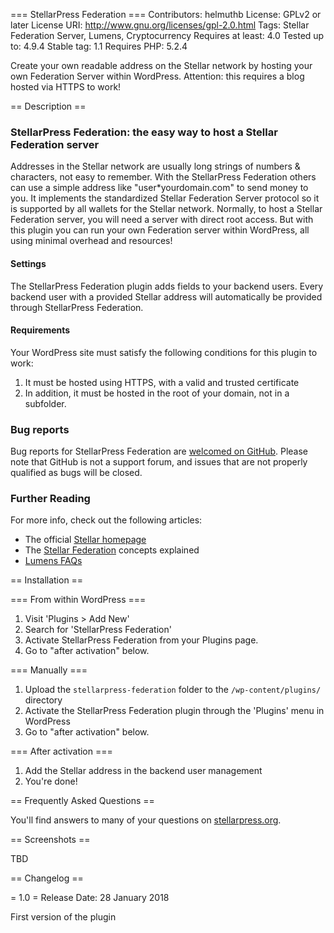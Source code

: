 === StellarPress Federation ===
Contributors: helmuthb
License: GPLv2 or later
License URI: http://www.gnu.org/licenses/gpl-2.0.html
Tags: Stellar Federation Server, Lumens, Cryptocurrency
Requires at least: 4.0
Tested up to: 4.9.4
Stable tag: 1.1
Requires PHP: 5.2.4

Create your own readable address on the Stellar network by hosting your own Federation Server within WordPress. Attention: this requires a blog hosted via HTTPS to work!

== Description ==

### StellarPress Federation: the easy way to host a Stellar Federation server

Addresses in the Stellar network are usually long strings of numbers & characters, not easy to remember.
With the StellarPress Federation others can use a simple address like "user*yourdomain.com" to send money to you. It implements the standardized Stellar Federation Server protocol so it is supported by all wallets for the Stellar network.
Normally, to host a Stellar Federation server, you will need a server with direct root access. But with this plugin you can run your own Federation server within WordPress, all using minimal overhead and resources!

#### Settings

The StellarPress Federation plugin adds fields to your backend users.
Every backend user with a provided Stellar address will automatically be provided through StellarPress Federation.

#### Requirements

Your WordPress site must satisfy the following conditions for this plugin to work:
1. It must be hosted using HTTPS, with a valid and trusted certificate
2. In addition, it must be hosted in the root of your domain, not in a subfolder.

### Bug reports

Bug reports for StellarPress Federation are [welcomed on GitHub](https://github.com/StellarPress/stellarpress-federation). Please note that GitHub is not a support forum, and issues that are not properly qualified as bugs will be closed.

### Further Reading

For more info, check out the following articles:

* The official [Stellar homepage](https://www.stellar.org/)
* The [Stellar Federation](https://www.stellar.org/developers/guides/concepts/federation.html) concepts explained
* [Lumens FAQs](https://www.stellar.org/lumens/)

== Installation ==

=== From within WordPress ===

1. Visit 'Plugins > Add New'
1. Search for 'StellarPress Federation'
1. Activate StellarPress Federation from your Plugins page.
1. Go to "after activation" below.

=== Manually ===

1. Upload the `stellarpress-federation` folder to the `/wp-content/plugins/` directory
1. Activate the StellarPress Federation plugin through the 'Plugins' menu in WordPress
1. Go to "after activation" below.

=== After activation ===

1. Add the Stellar address in the backend user management
2. You're done!

== Frequently Asked Questions ==

You'll find answers to many of your questions on [stellarpress.org](https://stellarpress.org).

== Screenshots ==

TBD

== Changelog ==

= 1.0 =
Release Date: 28 January 2018

First version of the plugin
